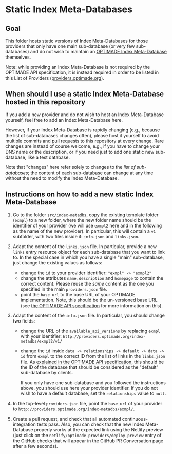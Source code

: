 # Static Index Meta-Databases

## Goal

This folder hosts static versions of Index Meta-Databases for those providers that only have one main sub-database (or very few sub-databases) and do not wish to maintain an [OPTIMADE Index Meta-Database](https://github.com/Materials-Consortia/OPTIMADE/blob/develop/optimade.rst#32index-meta-database) themselves.

Note: while providing an Index Meta-Database is not required by the OPTIMADE API specification, it is instead required in order to be listed in this List of Providers ([providers.optimade.org](http://providers.optimade.org)).

## When should I use a static Index Meta-Database hosted in this repository

If you add a new provider and do not wish to host an Index Meta-Database yourself, feel free to add an Index Meta-Database here.

However, if your Index Meta-Database is rapidly changing (e.g., because the list of sub-databases changes often), please host it yourself to avoid multiple commits and pull requests to this repository at every change.
Rare changes are instead of course welcome, e.g., if you have to change your DNS name or the description, or if you need just to add one static new sub-database, like a test database.

Note that "changes" here refer solely to changes to the *list of sub-databases*; the content of each sub-database can change at any time without the need to modify the Index Meta-Database.

## Instructions on how to add a new static Index Meta-Database

1. Go to the folder `src/index-metadbs`, copy the existing template folder (`exmpl`) to a new folder, where the new folder name should be the identifier of your provider (we will use `exmpl2` here and in the following as the name of the new provider).
   In particular, this will contain a `v1` subfolder, with two files inside it: `info.json` and `links.json`.

2. Adapt the content of the `links.json` file.
   In particular, provide a new `links` entry resource object for each sub-database that you want to link to.
   In the special case in which you have a single "main" sub-database, just change the existing values as follows:

   - change the `id` to your provider identifier: `"exmpl" -> "exmpl2"`
   - change the attributes `name`, `description` and `homepage` to contain the correct content.
     Please reuse the *same* content as the one you specified in the main `providers.json` file.
   - point the `base_url` to the base URL of your OPTIMADE implementation.
     Note, this should be the un-versioned base URL (see [the OPTIMADE API specification](https://github.com/Materials-Consortia/OPTiMaDe/blob/develop/optimade.rst#base-url) for more information on this).

3. Adapt the content of the `info.json` file.
   In particular, you should change two fields:

   - change the URL of the `available_api_versions` by replacing `exmpl` with your identifier: `http://providers.optimade.org/index-metadbs/exmpl2/v1/`
   - change the `id` inside `data -> relationships -> default -> data -> id` from `exmpl` to the correct ID from the list of links in the `links.json` file.
     As [explained in the OPTIMADE API specification](https://github.com/Materials-Consortia/OPTiMaDe/blob/develop/optimade.rst#base-info-endpoint), this should be the ID of the database that should be considered as the "default" sub-database by clients.
     
     If you only have one sub-database and you followed the instructions above, you should use here your provider identifier.
     If you do not wish to have a default database, set the `relationships` value to `null`.

4. In the top-level `providers.json` file, point the `base_url` of your provider to `http://providers.optimade.org/index-metadbs/exmpl/`.

5. Create a pull request, and check that all automated continuous-integration tests pass.
   Also, you can check that the new Index Meta-Database properly works at the expected link using the Netlify preview (just click on the `netlify/optimade-providers/deploy-preview` entry of the GitHub checks that will appear in the GitHub PR Conversation page after a few seconds).
